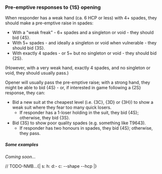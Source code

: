 ### <a name="Pre-emptive_responses_to_1S_opening"> Pre-emptive responses to {1S} opening

When responder has a weak hand (ca. 6 HCP or less) with 4+ spades, they should make a pre-emptive raise in spades:

- With a "weak freak" - 6+ spades and a singleton or void - they should bid {4S}.
- With 5+ spades - and ideally a singleton or void when vulnerable - they should bid {3S}.
- With exactly 4 spades - or 5+ but no singleton or void - they should bid {2S}.

(However, with a very weak hand, exactly 4 spades, and no singleton or void, they should usually pass.)

Opener will usually pass the pre-emptive raise; with a strong hand, they might be able to bid {4S} - or, if interested in game following a {2S} response, they can:

- Bid a new suit at the cheapest level (i.e. {3C}, {3D} or {3H}) to show a weak suit where they fear too many quick losers.
    - If responder has a 1-loser holding in the suit, they bid {4S}; otherwise, they bid {3S}.
- Bid {3S} to show poor quality spades (e.g. something like T9643).
    - If responder has two honours in spades, they bid {4S}; otherwise, they pass.

##### Some examples

_Coming soon..._

// TODO-NMB...{| s: h: d:- c: --shape --hcp |}
